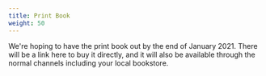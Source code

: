 ```yaml
---
title: Print Book
weight: 50
---
```


We're hoping to have the print book out by the end of January 2021. There will
be a link here to buy it directly, and it will also be available through the
normal channels including your local bookstore.
